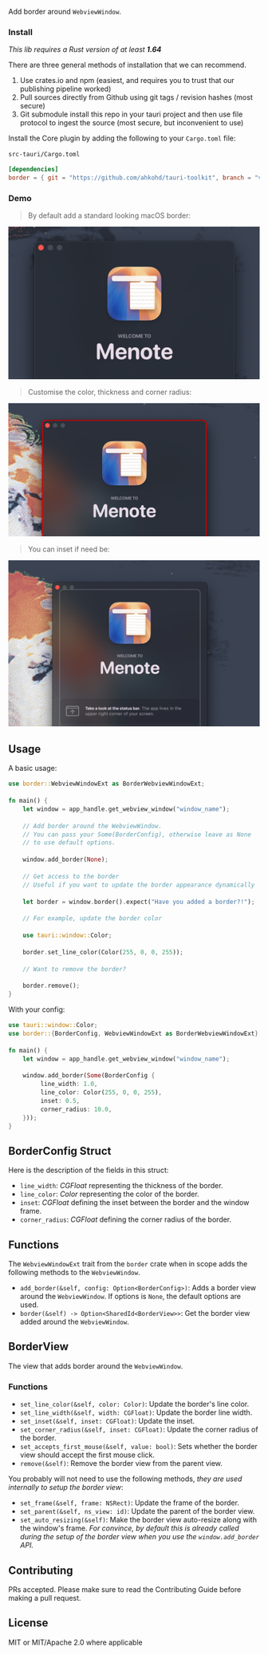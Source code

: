 Add border around `WebviewWindow`.

### Install
_This lib requires a Rust version of at least **1.64**_

There are three general methods of installation that we can recommend.

1. Use crates.io and npm (easiest, and requires you to trust that our publishing pipeline worked)
2. Pull sources directly from Github using git tags / revision hashes (most secure)
3. Git submodule install this repo in your tauri project and then use file protocol to ingest the source (most secure, but inconvenient to use)

Install the Core plugin by adding the following to your `Cargo.toml` file:

`src-tauri/Cargo.toml`
```toml
[dependencies]
border = { git = "https://github.com/ahkohd/tauri-toolkit", branch = "v2" }
```
### Demo

> By default add a standard looking macOS border:

![Border view demo](../../assets/border-demo-01.png)

> Customise the color, thickness and corner radius:

![Border view demo](../../assets/border-demo-02.png)

> You can inset if need be:

![Border view demo](../../assets/border-demo-03.png)


## Usage
A basic usage:
```rust
use border::WebviewWindowExt as BorderWebviewWindowExt;

fn main() {
    let window = app_handle.get_webview_window("window_name");

    // Add border around the WebviewWindow.
    // You can pass your Some(BorderConfig), otherwise leave as None
    // to use default options.

    window.add_border(None);

    // Get access to the border
    // Useful if you want to update the border appearance dynamically

    let border = window.border().expect("Have you added a border?!");

    // For example, update the border color

    use tauri::window::Color;

    border.set_line_color(Color(255, 0, 0, 255));

    // Want to remove the border? 

    border.remove();
}
```

With your config:

```rust
use tauri::window::Color;
use border::{BorderConfig, WebviewWindowExt as BorderWebviewWindowExt};

fn main() {
    let window = app_handle.get_webview_window("window_name");

    window.add_border(Some(BorderConfig {
         line_width: 1.0,
         line_color: Color(255, 0, 0, 255),
         inset: 0.5,
         corner_radius: 10.0,
    }));
}
```

## BorderConfig Struct
Here is the description of the fields in this struct:

- `line_width`: _CGFloat_ representing the thickness of the border.
- `line_color`: _Color_ representing the color of the border.
- `inset`: _CGFloat_ defining the inset between the border and the window frame.
- `corner_radius`: _CGFloat_ defining the corner radius of the border.

## Functions
The `WebviewWindowExt` trait from the `border` crate when in scope adds the following methods to the `WebviewWindow`.

- `add_border(&self, config: Option<BorderConfig>)`:
  Adds a border view around the `WebviewWindow`. If options is `None`, the default options are used.
- `border(&self) -> Option<SharedId<BorderView>>`:
  Get the border view added around the `WebviewWindow`.

## BorderView
The view that adds border around the `WebviewWindow`.

### Functions
- `set_line_color(&self, color: Color)`:
  Update the border's line color.
- `set_line_width(&self, width: CGFloat)`:
  Update the border line width.
- `set_inset(&self, inset: CGFloat)`:
  Update the inset.
- `set_corner_radius(&self, inset: CGFloat)`:
  Update the corner radius of the border.
- `set_accepts_first_mouse(&self, value: bool)`:
  Sets whether the border view should accept the first mouse click.
- `remove(&self)`:
  Remove the border view from the parent view.

You probably will not need to use the following methods, _they are used internally to setup the border view_:
- `set_frame(&self, frame: NSRect)`:
  Update the frame of the border.
- `set_parent(&self, ns_view: id)`:
  Update the parent of the border view.
- `set_auto_resizing(&self)`:
  Make the border view auto-resize along with the window's frame.
  _For convince, by default this is already called during the setup of the border view when you use the `window.add_border` API._


## Contributing

PRs accepted. Please make sure to read the Contributing Guide before making a pull request.

## License
MIT or MIT/Apache 2.0 where applicable

